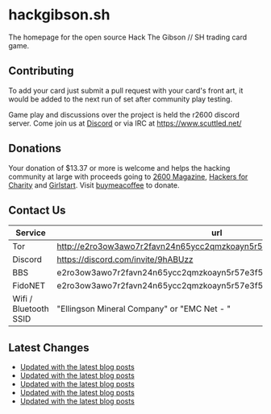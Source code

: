 # hackgibson.sh
The homepage for the open source Hack The Gibson // SH trading card game.


## Contributing

To add your card just submit a pull request with your card's front art, it would be added to the next run of set after community play testing.

Game play and discussions over the project is held the r2600 discord server. Come join us at [Discord](https://discord.com/invite/9hABUzz) or via IRC at https://www.scuttled.net/


## Donations

Your donation of $13.37 or more is welcome and helps the hacking community at large with proceeds going to [2600 Magazine](https://2600.com/), [Hackers for Charity](https://hackersforcharity.org) and [Girlstart](https://girlstart.org).  Visit [buymeacoffee](https://www.buymeacoffee.com/hackgibson.sh) to donate.


## Contact Us

Service | url
-|-
Tor | http://e2ro3ow3awo7r2favn24n65ycc2qmzkoayn5r57e3f56nvjwdcgg32ad.onion
Discord | https://discord.com/invite/9hABUzz
BBS | e2ro3ow3awo7r2favn24n65ycc2qmzkoayn5r57e3f56nvjwdcgg32ad.onion:23
FidoNET | e2ro3ow3awo7r2favn24n65ycc2qmzkoayn5r57e3f56nvjwdcgg32ad.onion:24554
Wifi / Bluetooth SSID | "Ellingson Mineral Company" or "EMC Net - <fidonet address>"

## Latest Changes
<!-- BLOG-POST-LIST:START -->
- [Updated with the latest blog posts](https://github.com/DFW2600/hackgibson.sh/commit/189d159c49aa8d5dcedf7819f2d0fa0a53556fc7)
- [Updated with the latest blog posts](https://github.com/DFW2600/hackgibson.sh/commit/53ebbfe2a25392b35e75185d824ddd02aaa8d634)
- [Updated with the latest blog posts](https://github.com/DFW2600/hackgibson.sh/commit/f68fba9c38b14b55012b9c12a8532280662c86ff)
- [Updated with the latest blog posts](https://github.com/DFW2600/hackgibson.sh/commit/b3939803b004d3a095c744db1c4f6abf413e647e)
- [Updated with the latest blog posts](https://github.com/DFW2600/hackgibson.sh/commit/2237b34f4fb54b0da96262be64778f93b1560d8a)
<!-- BLOG-POST-LIST:END -->

